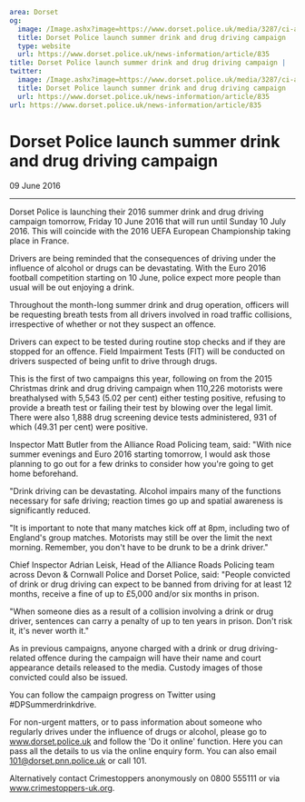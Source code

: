 ```yaml
area: Dorset
og:
  image: /Image.ashx?image=https://www.dorset.police.uk/media/3287/ci-adrian-leisk-alliance-road-policing-team.jpg&amp;amp;width=150
  title: Dorset Police launch summer drink and drug driving campaign
  type: website
  url: https://www.dorset.police.uk/news-information/article/835
title: Dorset Police launch summer drink and drug driving campaign |
twitter:
  image: /Image.ashx?image=https://www.dorset.police.uk/media/3287/ci-adrian-leisk-alliance-road-policing-team.jpg&amp;amp;width=150
  title: Dorset Police launch summer drink and drug driving campaign
  url: https://www.dorset.police.uk/news-information/article/835
url: https://www.dorset.police.uk/news-information/article/835
```

# Dorset Police launch summer drink and drug driving campaign

09 June 2016

* * *

Dorset Police is launching their 2016 summer drink and drug driving campaign tomorrow, Friday 10 June 2016 that will run until Sunday 10 July 2016. This will coincide with the 2016 UEFA European Championship taking place in France.

Drivers are being reminded that the consequences of driving under the influence of alcohol or drugs can be devastating. With the Euro 2016 football competition starting on 10 June, police expect more people than usual will be out enjoying a drink.

Throughout the month-long summer drink and drug operation, officers will be requesting breath tests from all drivers involved in road traffic collisions, irrespective of whether or not they suspect an offence.

Drivers can expect to be tested during routine stop checks and if they are stopped for an offence. Field Impairment Tests (FIT) will be conducted on drivers suspected of being unfit to drive through drugs.

This is the first of two campaigns this year, following on from the 2015 Christmas drink and drug driving campaign when 110,226 motorists were breathalysed with 5,543 (5.02 per cent) either testing positive, refusing to provide a breath test or failing their test by blowing over the legal limit. There were also 1,888 drug screening device tests administered, 931 of which (49.31 per cent) were positive.

Inspector Matt Butler from the Alliance Road Policing team, said: "With nice summer evenings and Euro 2016 starting tomorrow, I would ask those planning to go out for a few drinks to consider how you're going to get home beforehand.

"Drink driving can be devastating. Alcohol impairs many of the functions necessary for safe driving; reaction times go up and spatial awareness is significantly reduced.

"It is important to note that many matches kick off at 8pm, including two of England's group matches. Motorists may still be over the limit the next morning. Remember, you don't have to be drunk to be a drink driver."

Chief Inspector Adrian Leisk, Head of the Alliance Roads Policing team across Devon & Cornwall Police and Dorset Police, said: "People convicted of drink or drug driving can expect to be banned from driving for at least 12 months, receive a fine of up to £5,000 and/or six months in prison.

"When someone dies as a result of a collision involving a drink or drug driver, sentences can carry a penalty of up to ten years in prison. Don't risk it, it's never worth it."

As in previous campaigns, anyone charged with a drink or drug driving-related offence during the campaign will have their name and court appearance details released to the media. Custody images of those convicted could also be issued.

You can follow the campaign progress on Twitter using #DPSummerdrinkdrive.

For non-urgent matters, or to pass information about someone who regularly drives under the influence of drugs or alcohol, please go to www.dorset.police.uk and follow the 'Do it online' function. Here you can pass all the details to us via the online enquiry form. You can also email 101@dorset.pnn.police.uk or call 101.

Alternatively contact Crimestoppers anonymously on 0800 555111 or via www.crimestoppers-uk.org.
